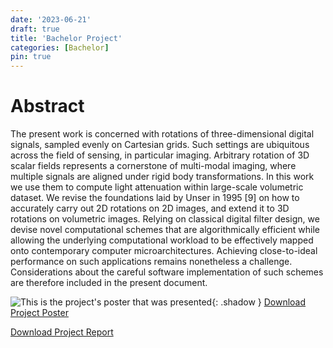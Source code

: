 ```yaml
---
date: '2023-06-21'
draft: true
title: 'Bachelor Project'
categories: [Bachelor]
pin: true
---
```


# Abstract

The present work is concerned with rotations of three-dimensional digital signals, sampled evenly on Cartesian grids. Such settings are ubiquitous across the field of sensing, in particular imaging. Arbitrary rotation of 3D scalar fields represents a cornerstone of multi-modal imaging, where multiple signals are aligned under rigid body transformations. In this work we use them to compute light attenuation within large-scale volumetric dataset. We revise the foundations laid by Unser in 1995 [9] on how to accurately carry out 2D rotations on 2D images, and extend it to 3D rotations on volumetric images. Relying on classical digital filter design, we devise novel computational schemes that are algorithmically efficient while allowing the underlying computational workload to be effectively mapped onto contemporary computer microarchitectures. Achieving close-to-ideal performance on such applications remains nonetheless a challenge. Considerations about the careful software implementation of such schemes are therefore included in the present document.


![This is the project's poster that was presented](assets/img/bachelor_project/dylan_ramelli.jpg){: .shadow }
[Download Project Poster](/assets/img/bachelor_project/dylan_ramelli.pdf)

[Download Project Report](/assets/img/bachelor_project/report.pdf)